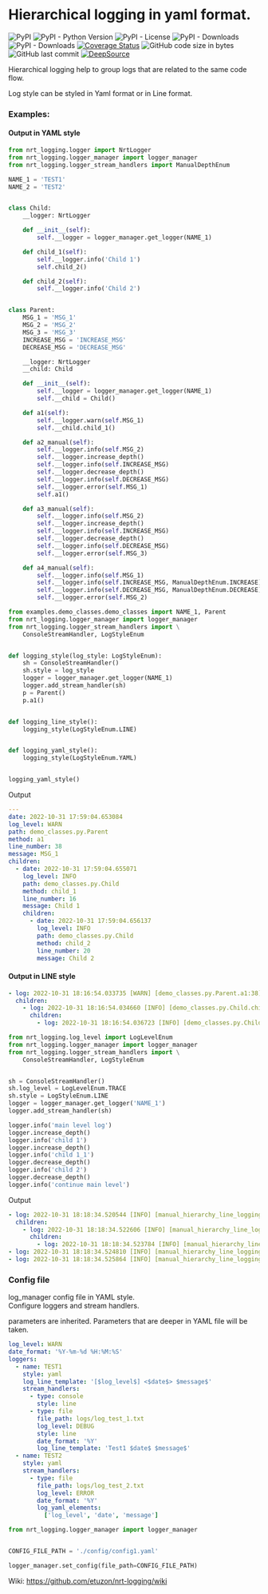 # Hierarchical logging in yaml format.

![PyPI](https://img.shields.io/pypi/v/nrt-logging?color=blueviolet&style=plastic)
![PyPI - Python Version](https://img.shields.io/pypi/pyversions/nrt-logging?color=greens&style=plastic)
![PyPI - License](https://img.shields.io/pypi/l/nrt-logging?color=blue&style=plastic)
![PyPI - Downloads](https://img.shields.io/pypi/dd/nrt-logging?style=plastic)
![PyPI - Downloads](https://img.shields.io/pypi/dm/nrt-logging?color=yellow&style=plastic)
[![Coverage Status](https://coveralls.io/repos/github/etuzon/Python-NRT-Logging/badge.svg)](https://coveralls.io/github/etuzon/Python-NRT-Logging)
![GitHub code size in bytes](https://img.shields.io/github/languages/code-size/etuzon/Python-NRT-Logging?style=plastic)
![GitHub last commit](https://img.shields.io/github/last-commit/etuzon/Python-NRT-Logging?style=plastic)
[![DeepSource](https://deepsource.io/gh/etuzon/Python-NRT-Logging.svg/?label=active+issues&token=3pUgM1IEwZG6Gpuc065dKDxM)](https://deepsource.io/gh/etuzon/Python-NRT-Logging/?ref=repository-badge)

Hierarchical logging help to group logs that are related to the same code flow.

Log style can be styled in Yaml format or in Line format.

### Examples:

#### Output in YAML style

```Python
from nrt_logging.logger import NrtLogger
from nrt_logging.logger_manager import logger_manager
from nrt_logging.logger_stream_handlers import ManualDepthEnum

NAME_1 = 'TEST1'
NAME_2 = 'TEST2'


class Child:
    __logger: NrtLogger

    def __init__(self):
        self.__logger = logger_manager.get_logger(NAME_1)

    def child_1(self):
        self.__logger.info('Child 1')
        self.child_2()

    def child_2(self):
        self.__logger.info('Child 2')


class Parent:
    MSG_1 = 'MSG_1'
    MSG_2 = 'MSG_2'
    MSG_3 = 'MSG_3'
    INCREASE_MSG = 'INCREASE_MSG'
    DECREASE_MSG = 'DECREASE_MSG'

    __logger: NrtLogger
    __child: Child

    def __init__(self):
        self.__logger = logger_manager.get_logger(NAME_1)
        self.__child = Child()

    def a1(self):
        self.__logger.warn(self.MSG_1)
        self.__child.child_1()

    def a2_manual(self):
        self.__logger.info(self.MSG_2)
        self.__logger.increase_depth()
        self.__logger.info(self.INCREASE_MSG)
        self.__logger.decrease_depth()
        self.__logger.info(self.DECREASE_MSG)
        self.__logger.error(self.MSG_1)
        self.a1()

    def a3_manual(self):
        self.__logger.info(self.MSG_2)
        self.__logger.increase_depth()
        self.__logger.info(self.INCREASE_MSG)
        self.__logger.decrease_depth()
        self.__logger.info(self.DECREASE_MSG)
        self.__logger.error(self.MSG_3)

    def a4_manual(self):
        self.__logger.info(self.MSG_1)
        self.__logger.info(self.INCREASE_MSG, ManualDepthEnum.INCREASE)
        self.__logger.info(self.DECREASE_MSG, ManualDepthEnum.DECREASE)
        self.__logger.error(self.MSG_2)
```

```Python
from examples.demo_classes.demo_classes import NAME_1, Parent
from nrt_logging.logger_manager import logger_manager
from nrt_logging.logger_stream_handlers import \
    ConsoleStreamHandler, LogStyleEnum


def logging_style(log_style: LogStyleEnum):
    sh = ConsoleStreamHandler()
    sh.style = log_style
    logger = logger_manager.get_logger(NAME_1)
    logger.add_stream_handler(sh)
    p = Parent()
    p.a1()


def logging_line_style():
    logging_style(LogStyleEnum.LINE)


def logging_yaml_style():
    logging_style(LogStyleEnum.YAML)


logging_yaml_style()
```

Output
```YAML
---
date: 2022-10-31 17:59:04.653084
log_level: WARN
path: demo_classes.py.Parent
method: a1
line_number: 38
message: MSG_1
children:
  - date: 2022-10-31 17:59:04.655071
    log_level: INFO
    path: demo_classes.py.Child
    method: child_1
    line_number: 16
    message: Child 1
    children:
      - date: 2022-10-31 17:59:04.656137
        log_level: INFO
        path: demo_classes.py.Child
        method: child_2
        line_number: 20
        message: Child 2
```

#### Output in LINE style

```YAML
- log: 2022-10-31 18:16:54.033735 [WARN] [demo_classes.py.Parent.a1:38] MSG_1
  children:
    - log: 2022-10-31 18:16:54.034660 [INFO] [demo_classes.py.Child.child_1:16] Child 1
      children:
        - log: 2022-10-31 18:16:54.036723 [INFO] [demo_classes.py.Child.child_2:20] Child 2
```

```Python
from nrt_logging.log_level import LogLevelEnum
from nrt_logging.logger_manager import logger_manager
from nrt_logging.logger_stream_handlers import \
    ConsoleStreamHandler, LogStyleEnum


sh = ConsoleStreamHandler()
sh.log_level = LogLevelEnum.TRACE
sh.style = LogStyleEnum.LINE
logger = logger_manager.get_logger('NAME_1')
logger.add_stream_handler(sh)

logger.info('main level log')
logger.increase_depth()
logger.info('child 1')
logger.increase_depth()
logger.info('child 1_1')
logger.decrease_depth()
logger.info('child 2')
logger.decrease_depth()
logger.info('continue main level')
```

Output
```YAML
- log: 2022-10-31 18:18:34.520544 [INFO] [manual_hierarchy_line_logging_1.py.<module>:13] main level log
  children:
    - log: 2022-10-31 18:18:34.522606 [INFO] [manual_hierarchy_line_logging_1.py.<module>:15] child 1
      children:
        - log: 2022-10-31 18:18:34.523784 [INFO] [manual_hierarchy_line_logging_1.py.<module>:17] child 1_1
- log: 2022-10-31 18:18:34.524810 [INFO] [manual_hierarchy_line_logging_1.py.<module>:19] child 2
- log: 2022-10-31 18:18:34.525864 [INFO] [manual_hierarchy_line_logging_1.py.<module>:21] continue main level
```

### Config file

log_manager config file in YAML style.<br>
Configure loggers and stream handlers.

parameters are inherited. Parameters that are deeper in YAML file will be taken.

```YAML
log_level: WARN
date_format: '%Y-%m-%d %H:%M:%S'
loggers:
  - name: TEST1
    style: yaml
    log_line_template: '[$log_level$] <$date$> $message$'
    stream_handlers:
      - type: console
        style: line
      - type: file
        file_path: logs/log_test_1.txt
        log_level: DEBUG
        style: line
        date_format: '%Y'
        log_line_template: 'Test1 $date$ $message$'
  - name: TEST2
    style: yaml
    stream_handlers:
      - type: file
        file_path: logs/log_test_2.txt
        log_level: ERROR
        date_format: '%Y'
        log_yaml_elements:
          ['log_level', 'date', 'message']
```

```Python
from nrt_logging.logger_manager import logger_manager


CONFIG_FILE_PATH = './config/config1.yaml'

logger_manager.set_config(file_path=CONFIG_FILE_PATH)
```

Wiki: https://github.com/etuzon/nrt-logging/wiki


